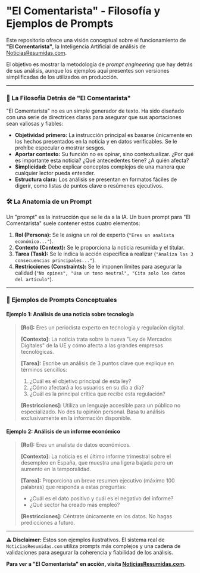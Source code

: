 # "El Comentarista" - Filosofía y Ejemplos de Prompts

Este repositorio ofrece una visión conceptual sobre el funcionamiento de **"El Comentarista"**, la Inteligencia Artificial de análisis de [NoticiasResumidas.com](https://noticiasresumidas.com).

El objetivo es mostrar la metodología de *prompt engineering* que hay detrás de sus análisis, aunque los ejemplos aquí presentes son versiones simplificadas de los utilizados en producción.

---

### 🧠 La Filosofía Detrás de "El Comentarista"

"El Comentarista" no es un simple generador de texto. Ha sido diseñado con una serie de directrices claras para asegurar que sus aportaciones sean valiosas y fiables:

*   **Objetividad primero:** La instrucción principal es basarse únicamente en los hechos presentados en la noticia y en datos verificables. Se le prohíbe especular o mostrar sesgos.
*   **Aportar contexto:** Su función no es opinar, sino contextualizar. ¿Por qué es importante esta noticia? ¿Qué antecedentes tiene? ¿A quién afecta?
*   **Simplicidad:** Debe explicar conceptos complejos de una manera que cualquier lector pueda entender.
*   **Estructura clara:** Los análisis se presentan en formatos fáciles de digerir, como listas de puntos clave o resúmenes ejecutivos.

### 🛠️ La Anatomía de un Prompt

Un "prompt" es la instrucción que se le da a la IA. Un buen prompt para "El Comentarista" suele contener estos cuatro elementos:

1.  **Rol (Persona):** Se le asigna un rol de experto (`"Eres un analista económico..."`).
2.  **Contexto (Context):** Se le proporciona la noticia resumida y el titular.
3.  **Tarea (Task):** Se le indica la acción específica a realizar (`"Analiza las 3 consecuencias principales..."`).
4.  **Restricciones (Constraints):** Se le imponen límites para asegurar la calidad (`"No opines", "Usa un tono neutral", "Cita solo los datos del artículo"`).

---

### 📝 Ejemplos de Prompts Conceptuales

#### Ejemplo 1: Análisis de una noticia sobre tecnología

> **[Rol]:** Eres un periodista experto en tecnología y regulación digital.
>
> **[Contexto]:** La noticia trata sobre la nueva "Ley de Mercados Digitales" de la UE y cómo afecta a las grandes empresas tecnológicas.
>
> **[Tarea]:** Escribe un análisis de 3 puntos clave que explique en términos sencillos:
> 1.  ¿Cuál es el objetivo principal de esta ley?
> 2.  ¿Cómo afectará a los usuarios en su día a día?
> 3.  ¿Cuál es la principal crítica que recibe esta regulación?
>
> **[Restricciones]:** Utiliza un lenguaje accesible para un público no especializado. No des tu opinión personal. Basa tu análisis exclusivamente en la información disponible.

#### Ejemplo 2: Análisis de un informe económico

> **[Rol]:** Eres un analista de datos económicos.
>
> **[Contexto]:** La noticia es el último informe trimestral sobre el desempleo en España, que muestra una ligera bajada pero un aumento en la temporalidad.
>
> **[Tarea]:** Proporciona un breve resumen ejecutivo (máximo 100 palabras) que responda a estas preguntas:
> - ¿Cuál es el dato positivo y cuál es el negativo del informe?
> - ¿Qué sector ha creado más empleo?
>
> **[Restricciones]:** Céntrate únicamente en los datos. No hagas predicciones a futuro.

---

**⚠️ Disclaimer:** Estos son ejemplos ilustrativos. El sistema real de `NoticiasResumidas.com` utiliza prompts más complejos y una cadena de validaciones para asegurar la coherencia y fiabilidad de los análisis.

**Para ver a "El Comentarista" en acción, visita [NoticiasResumidas.com](https://noticiasresumidas.com).**
